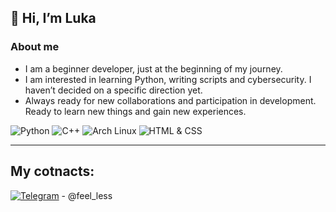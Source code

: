 ## 👋 Hi, I’m Luka 

### About me
- I am a beginner developer, just at the beginning of my journey. 
- I am interested in learning Python, writing scripts and cybersecurity. I haven’t decided on a specific direction yet.
- Always ready for new collaborations and participation in development. Ready to learn new things and gain new experiences.
  
![Python](https://img.shields.io/badge/Python-3776AB?style=for-the-badge&logo=python&logoColor=white)   ![C++](https://img.shields.io/badge/C++-00599C?style=for-the-badge&logo=c%2B%2B&logoColor=white)   ![Arch Linux](https://img.shields.io/badge/Arch_Linux-1793D1?style=for-the-badge&logo=arch-linux&logoColor=white)    ![HTML & CSS](https://img.shields.io/badge/HTML%20%26%20CSS-E44D26?style=for-the-badge&logo=html5&logoColor=white)


---
## My cotnacts:
[![Telegram](https://img.shields.io/badge/Telegram-2CA5E0?logo=telegram)](https://t.me/feel_lesss) - @feel_less


<!---
Luka-Mori/Luka-Mori is a ✨ special ✨ repository because its `README.md` (this file) appears on your GitHub profile.
You can click the Preview link to take a look at your changes.
--->
